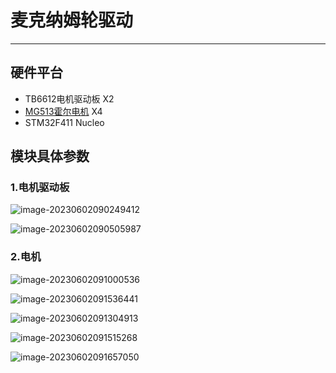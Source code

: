 # 麦克纳姆轮驱动

---

## 硬件平台

* TB6612电机驱动板 X2
* [MG513霍尔电机](https://m.tb.cn/h.UD7tDLJ?tk=tviCdpFKvkb) X4
* STM32F411 Nucleo

## 模块具体参数

### 1.电机驱动板

![image-20230602090249412](https://cdn.jsdelivr.net/gh/kurisaW/picbed/img2023/202306020902495.png)

![image-20230602090505987](https://cdn.jsdelivr.net/gh/kurisaW/picbed/img2023/202306020905075.png)

### 2.电机

![image-20230602091000536](https://cdn.jsdelivr.net/gh/kurisaW/picbed/img2023/202306020910642.png)

![image-20230602091536441](https://cdn.jsdelivr.net/gh/kurisaW/picbed/img2023/202306020915543.png)

![image-20230602091304913](https://cdn.jsdelivr.net/gh/kurisaW/picbed/img2023/202306020913994.png)

![image-20230602091515268](https://cdn.jsdelivr.net/gh/kurisaW/picbed/img2023/202306020915361.png)

![image-20230602091657050](https://cdn.jsdelivr.net/gh/kurisaW/picbed/img2023/202306020916107.png)



